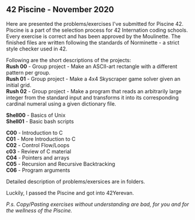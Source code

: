 ## 42 Piscine - November 2020

Here are presented the problems/exercises I've submitted for Piscine 42. Piscine is a part of the selection process for 42 Internation coding schools. Every exercise is correct and has been approved by the Moulinette. The finished files are written following the standards of Norminette - a strict style checker used in 42.

Following are the short descriptions of the projects:  
**Rush 00** - Group project - Make an ASCII-art rectangle with a different pattern per group.  
**Rush 01** - Group project - Make a 4x4 Skyscraper game solver given an initial grid.  
**Rush 02** - Group project - Make a program that reads an arbitrarily large integer from the standard input and transforms it into its corresponding cardinal numeral using a given dictionary file.  

**Shell00** - Basics of Unix  
**Shell01** - Basic bash scripts  

**C00** - Introduction to C  
**C01** - More Introduction to C  
**C02** - Control Flow/Loops   
**c03** - Review of C material  
**C04** - Pointers and arrays  
**C05** - Recursion and Recursive Backtracking   
**C06** - Program arguments  

Detailed description of problems/exersices are in folders.

Luckily, I passed the Piscine and got into 42Yerevan.

_P.s. Copy/Pasting exercises without understanding are bad, for you and for the wellness of the Piscine._
